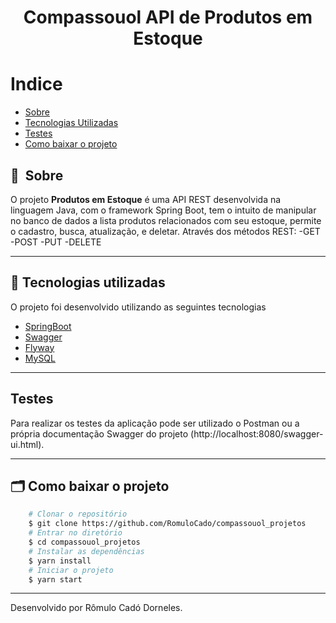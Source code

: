 <h1 align="center"> Compassouol API de Produtos em Estoque<h1>

# Indice

- [Sobre](#-sobre)
- [Tecnologias Utilizadas](#-tecnologias-utilizadas)
- [Testes](#-testes)
- [Como baixar o projeto](#-como-baixar-o-projeto)

## 🔖&nbsp; Sobre

O projeto **Produtos em Estoque** é uma API REST desenvolvida na linguagem Java, com o framework Spring Boot, tem o intuito de manipular no banco de dados a lista produtos 
relacionados com seu estoque, permite o cadastro, busca, atualização, e deletar.
Através dos métodos REST:
-GET
-POST
-PUT
-DELETE

---

## 🚀 Tecnologias utilizadas

O projeto foi desenvolvido utilizando as seguintes tecnologias

- [SpringBoot](https://spring.io/projects/spring-boot)
- [Swagger](http://springfox.github.io/springfox/)
- [Flyway](https://flywaydb.org/documentation/usage/api/#download)
- [MySQL](https://www.mysql.com)

---

## Testes

Para realizar os testes da aplicação pode ser utilizado o Postman ou a própria documentação Swagger do projeto (http://localhost:8080/swagger-ui.html).

---

## 🗂 Como baixar o projeto

```bash
    # Clonar o repositório
    $ git clone https://github.com/RomuloCado/compassouol_projetos
    # Entrar no diretório
    $ cd compassouol_projetos
    # Instalar as dependências
    $ yarn install
    # Iniciar o projeto
    $ yarn start
```

---

Desenvolvido por Rômulo Cadó Dorneles.

